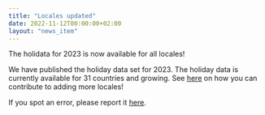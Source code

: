 ```yaml
---
title: "Locales updated"
date: 2022-11-12T00:00:00+02:00
layout: "news_item"
---
```


The holidata for 2023 is now available for all locales!
<!--more-->
We have published the holiday data set for 2023.
The holiday data is currently available for 31 countries and growing.
See [here](https://github.com/GothenburgBitFactory/holidata) on how you can contribute to adding more locales!

If you spot an error, please report it [here](https://github.com/GothenburgBitFactory/holidata/issues/new?labels=bug&template=bug_report.md&title=Error+in+locale+LOCALE%5B%2C+year+YEAR%5D).

